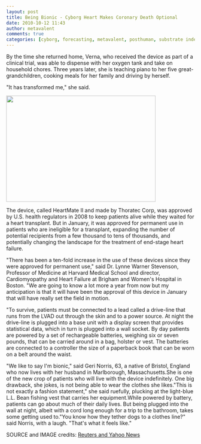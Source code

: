 ```yaml
---
layout: post
title: Being Bionic - Cyborg Heart Makes Coronary Death Optional
date: 2010-10-12 11:43
author: metavalent
comments: true
categories: [cyborg, forecasting, metavalent, posthuman, substrate independence]
---
```

By the time she returned home, Verna, who received the device as part of a clinical trial, was able to dispense with her oxygen tank and take on household chores. Three years later, she is teaching piano to her five great-grandchildren, cooking meals for her family and driving by herself.

"It has transformed me," she said.

<a href="https://news.yahoo.com/s/nm/20101012/hl_nm/us_heart_pump" target="_blank"><img src="https://metavalent.files.wordpress.com/2010/10/bionic-heart_.jpg" alt="" title="HeartMate II by Thoratec Corp" loading="lazy" width="399" height="284" align="center" /></a>

The device, called HeartMate II and made by Thoratec Corp, was approved by U.S. health regulators in 2008 to keep patients alive while they waited for a heart transplant. But in January, it was approved for permanent use in patients who are ineligible for a transplant, expanding the number of potential recipients from a few thousand to tens of thousands, and potentially changing the landscape for the treatment of end-stage heart failure.

"There has been a ten-fold increase in the use of these devices since they were approved for permanent use," said Dr. Lynne Warner Stevenson, Professor of Medicine at Harvard Medical School and director, Cardiomyopathy and Heart Failure at Brigham and Women's Hospital in Boston. "We are going to know a lot more a year from now but my anticipation is that it will have been the approval of this device in January that will have really set the field in motion.

"To survive, patients must be connected to a lead called a drive-line that runs from the LVAD out through the skin and to a power source. At night the drive-line is plugged into a base unit with a display screen that provides statistical data, which in turn is plugged into a wall socket. By day patients are powered by a set of rechargeable batteries, weighing six or seven pounds, that can be carried around in a bag, holster or vest. The batteries are connected to a controller the size of a paperback book that can be worn on a belt around the waist. 

"We like to say I'm bionic," said Geri Norris, 63, a native of Bristol, England who now lives with her husband in Marlborough, Massachusetts.She is one of the new crop of patients who will live with the device indefinitely. One big drawback, she jokes, is not being able to wear the clothes she likes."This is not exactly a fashion statement," she said ruefully, plucking at the light-blue L.L. Bean fishing vest that carries her equipment.While powered by battery, patients can go about much of their daily lives. But being plugged into the wall at night, albeit with a cord long enough for a trip to the bathroom, takes some getting used to."You know how they tether dogs to a clothes line?" said Norris, with a laugh. "That's what it feels like."

SOURCE and IMAGE credits: <a href="https://news.yahoo.com/s/nm/20101012/hl_nm/us_heart_pump" target="_blank">Reuters and Yahoo News</a>
